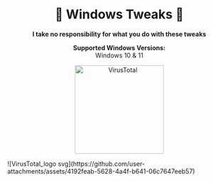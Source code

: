 <!DOCTYPE html>
<html lang="en">
<head>
    <meta charset="UTF-8">
    <meta name="viewport" content="width=device-width, initial-scale=1.0">
</head>
<body>

<h1 align="center">🚀 Windows Tweaks 🚀</h1>

<p align="center">
  <strong>I take no responsibility for what you do with these tweaks</strong>
</p>

<p align="center">
  <strong>Supported Windows Versions:</strong><br>
  Windows 10 & 11
</p>

<p align="center">
  <a href="https://www.virustotal.com" target="_blank">
    <img src="https://www.virustotal.com/images/logos/virustotal_logo.svg" alt="VirusTotal" width="200">
  </a>
</p>

</body>
</html>
![VirusTotal_logo svg](https://github.com/user-attachments/assets/4192feab-5628-4a4f-b641-06c7647eeb57)
